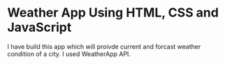 # Weather App Using HTML, CSS and JavaScript

I have build this app which will proivde current and forcast weather condition of a city.
I used WeatherApp API.
